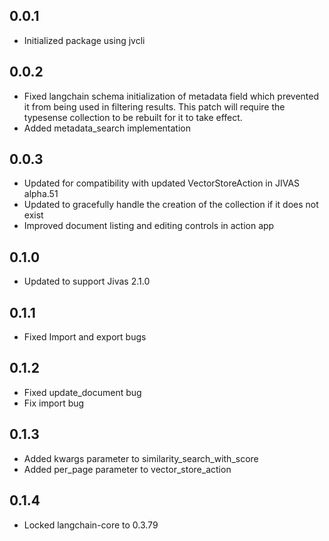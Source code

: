 ## 0.0.1
- Initialized package using jvcli

## 0.0.2
- Fixed langchain schema initialization of metadata field which prevented it from being used in filtering results. This patch will require the typesense collection to be rebuilt for it to take effect.
- Added metadata_search implementation

## 0.0.3
- Updated for compatibility with updated VectorStoreAction in JIVAS alpha.51
- Updated to gracefully handle the creation of the collection if it does not exist
- Improved document listing and editing controls in action app


## 0.1.0
- Updated to support Jivas 2.1.0

## 0.1.1
- Fixed Import and export bugs

## 0.1.2
- Fixed update_document bug
- Fix import bug

## 0.1.3
- Added kwargs parameter to similarity_search_with_score
- Added per_page parameter to vector_store_action

## 0.1.4
- Locked langchain-core to 0.3.79